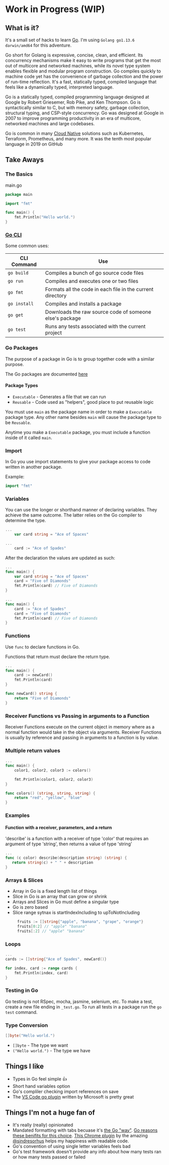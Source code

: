 # Work in Progress (WIP)

## What is it?
It's a small set of hacks to learn [Go](https://golang.org/). I'm using `Golang go1.13.6 darwin/amd64` for this adventure.

Go short for Golang is expressive, concise, clean, and efficient. Its concurrency mechanisms make it easy to write programs that get the most out of multicore and networked machines, while its novel type system enables flexible and modular program construction. Go compiles quickly to machine code yet has the convenience of garbage collection and the power of run-time reflection. It's a fast, statically typed, compiled language that feels like a dynamically typed, interpreted language.

Go is a statically typed, compiled programming language designed at Google by Robert Griesemer, Rob Pike, and Ken Thompson. Go is syntactically similar to C, but with memory safety, garbage collection, structural typing, and CSP-style concurrency. Go was designed at Google in 2007 to improve programming productivity in an era of multicore, networked machines and large codebases.

Go is common in many [Cloud Native](https://www.cncf.io/) solutions such as Kubernetes, Terraform, Prometheus, and many more. It was the tenth most popular language in 2019 on GitHub

## Take Aways
### The Basics
main.go
```go
package main

import "fmt"

func main() {
	fmt.Println("Hello world.")
}
```

### [Go CLI](https://golang.org/cmd/go/)
Some common uses:

| CLI Command  | Use                                                        |
|--------------|------------------------------------------------------------|
| `go build`   | Compiles a bunch of go source code files                   |
| `go run`     | Compiles and executes one or two files                     |
| `go fmt`     | Formats all the code in each file in the current directory |
| `go install` | Compiles and installs a package                            |
| `go get`     | Downloads the raw source code of someone else's package    |
| `go test`    | Runs any tests associated with the current project         |

### Go Packages
The purpose of a package in Go is to group together code with a similar purpose.

The Go packages are documented [here](https://golang.org/pkg/)

#### Package Types
- `Executable` - Generates a file that we can run
- `Reusable` - Code used as "helpers", good place to put reusable logic

You must use `main` as the package name in order to make a `Executable` package type. Any other name besides `main` will cause the package type to be `Reusable`.

Anytime you make a `Executable` package, you must include a function inside of it called `main`.

### Import
In Go you use import statements to give your package access to code written in another package.

Example:
```go
import "fmt"
```

### Variables
You can use the longer or shorthand manner of declaring variables. They achieve the same outcome. The latter relies on the Go compiler to determine the type.
```go
...
	var card string = "Ace of Spaces"
```
```go
...
	card := "Ace of Spades"
```

After the declaration the values are updated as such:
```go
...
func main() {
	var card string = "Ace of Spaces"
	card = "Five of Diamonds"
	fmt.Println(card) // Five of Diamonds
}
```
```go
...
func main() {
	card := "Ace of Spades"
	card = "Five of Diamonds"
	fmt.Println(card) // Five of Diamonds
}
```
### Functions
Use `func` to declare functions in Go.

Functions that return must declare the return type.
```go
...
func main() {
	card := newCard()
	fmt.Println(card)
}

func newCard() string {
	return "Five of Diamonds"
}
```

### Receiver Functions vs Passing in arguments to a Function
Receiver Functions execute on the current object in memory where as a normal function would take in the object via arguments. Receiver Functions is usually by reference and passing in arguments to a function is by value.

### Multiple return values

```go
...
func main() {
    color1, color2, color3 := colors()

    fmt.Println(color1, color2, color3)
}

func colors() (string, string, string) {
    return "red", "yellow", "blue"
}
```

### Examples
#### Function with a receiver, parameters, and a return
'describe' is a function with a receiver of type 'color' that requires an argument of type 'string', then returns a value of type 'string'
```go
...
func (c color) describe(description string) (string) {
   return string(c) + " " + description
}
```

### Arrays & Slices
- Array in Go is a fixed length list of things
- Slice in Go is an array that can grow or shrink
- Arrays and Slices in Go must define a singular type
- Go is zero based
- Slice range sytnax is startIndexIncluding to upToNotIncluding
  ```go
	fruits := []string{"apple", "banana", "grape", "orange"}
	fruits[0:2] // "apple" "banana"
	fruits[:2] // "apple" "banana"
	```

### Loops
```go
...
cards := []string{"Ace of Spades", newCard()}

for index, card := range cards {
	fmt.Println(index, card)
}
```

### Testing in Go
Go testing is not RSpec, mocha, jasmine, selenium, etc. To make a test, create a new file ending in `_test.go`. To run all tests in a package run the `go test` command.



### Type Conversion
```go
[]byte("Hello world.")
```
- `[]byte` - The type we want
- `("Hello world.")` - The type we have

## Things I like
- Types in Go feel simple :+1:
- Short hand variables option
- Go's compliler checking import references on save
- The [VS Code go plugin](https://github.com/microsoft/vscode-go) written by Microsoft is pretty great

## Things I'm not a huge fan of
- It's really (really) opinionated
- Mandated formatting with tabs becuase it's [the Go "way"](https://github.com/golang/go/issues/16256#issuecomment-230173434). [Go reasons these benifits for this choice](https://golang.org/doc/effective_go.html#formatting). [This Chrome plugin](https://github.com/sindresorhus/tab-size-on-github) by the amazing [@sindresorhus](https://github.com/sindresorhus) helps my happiness with readable code.
- Go's convention of using single letter variables feels bad
- Go's test framework doesn't provide any info about how many tests ran or how many tests passed or failed
